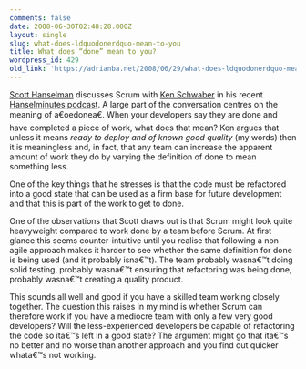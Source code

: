 ```yaml
---
comments: false
date: 2008-06-30T02:48:28.000Z
layout: single
slug: what-does-ldquodonerdquo-mean-to-you
title: What does “done” mean to you?
wordpress_id: 429
old_link: 'https://adrianba.net/2008/06/29/what-does-ldquodonerdquo-mean-to-you/'
---
```

 

 

 

 

[Scott Hanselman](http://www.hanselman.com/) discusses Scrum with [Ken Schwaber](http://www.controlchaos.com/) in his recent [Hanselminutes podcast](http://www.hanselminutes.com/default.aspx?showID=137). A large part of the conversation centres on the meaning of a€oedonea€. When your developers say they are done and have completed a piece of work, what does that mean? Ken argues that unless it means _ready to deploy and of known good quality_ (my words) then it is meaningless and, in fact, that any team can increase the apparent amount of work they do by varying the definition of done to mean something less.

 

One of the key things that he stresses is that the code must be refactored into a good state that can be used as a firm base for future development and that this is part of the work to get to done.

 

One of the observations that Scott draws out is that Scrum might look quite heavyweight compared to work done by a team before Scrum. At first glance this seems counter-intuitive until you realise that following a non-agile approach makes it harder to see whether the same definition for done is being used (and it probably isna€™t). The team probably wasna€™t doing solid testing, probably wasna€™t ensuring that refactoring was being done, probably wasna€™t creating a quality product.

 

This sounds all well and good if you have a skilled team working closely together. The question this raises in my mind is whether Scrum can therefore work if you have a mediocre team with only a few very good developers? Will the less-experienced developers be capable of refactoring the code so ita€™s left in a good state? The argument might go that ita€™s no better and no worse than another approach and you find out quicker whata€™s not working.

 
